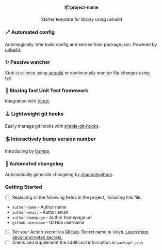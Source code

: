 <p align="center">
  <strong>📦 project-name</strong><br><br>
  Starter template for library using unbuild<br>
</p>

### 🪄 Automated config

Automagically infer build config and entries from package.json. Powered by [unbuild](https://github.com/unjs/unbuild).

### ✨ Passive watcher

Stub `dist` once using [unbuild](https://github.com/unjs/unbuild) or continuously
monitor file changes using [tsx](https://github.com/esbuild-kit/tsx).

### 🚀 Blazing fast Unit Test framework

Integration with [Vitest](https://vitest.dev/).

### 🪝 Lightweight git hooks

Easily manage git hooks with [simple-git-hooks](https://github.com/toplenboren/simple-git-hooks).

### 🏄 Interactively bump version number

Introducing by [bumpp](https://github.com/antfu/bumpp).

### 🚗 Automated changelog

Automatically generate changelog by [changelogithub](https://github.com/antfu/changelogithub).

### Getting Started

- [ ] Replacing all the following fields in the project, including this file.
- `author-name` - Author name
- `author-email` - Author email
- `author-homepage` - Author homepage url
- `github-username` - GitHub username
- [ ] Set your Action secret via [GitHub](https://github.com/github-username/project-name/settings/secrets/actions). Secret name is `TOKEN`. [Learn more about encrypted secrets.](https://docs.github.com/en/actions/security-guides/encrypted-secrets)
- [ ] Check and supplement the additional information in `package.json`
